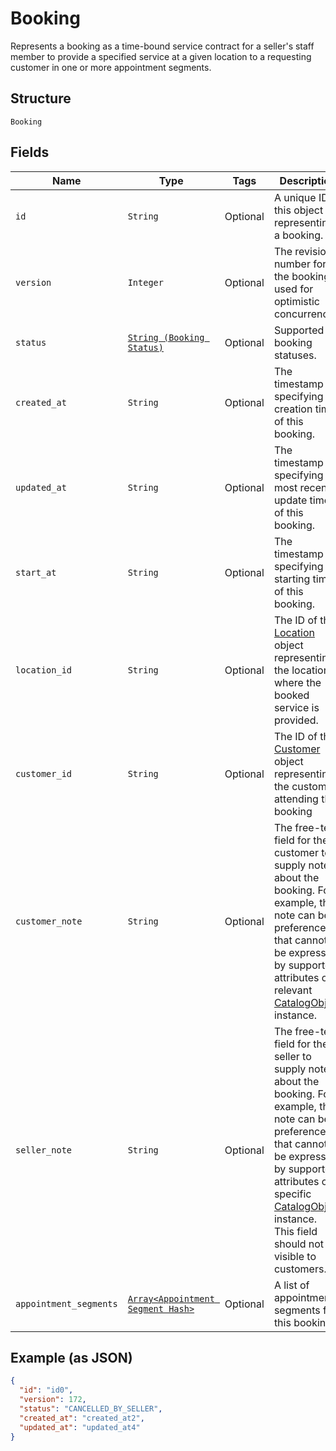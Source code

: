 
# Booking

Represents a booking as a time-bound service contract for a seller's staff member to provide a specified service
at a given location to a requesting customer in one or more appointment segments.

## Structure

`Booking`

## Fields

| Name | Type | Tags | Description |
|  --- | --- | --- | --- |
| `id` | `String` | Optional | A unique ID of this object representing a booking. |
| `version` | `Integer` | Optional | The revision number for the booking used for optimistic concurrency. |
| `status` | [`String (Booking Status)`](/doc/models/booking-status.md) | Optional | Supported booking statuses. |
| `created_at` | `String` | Optional | The timestamp specifying the creation time of this booking. |
| `updated_at` | `String` | Optional | The timestamp specifying the most recent update time of this booking. |
| `start_at` | `String` | Optional | The timestamp specifying the starting time of this booking. |
| `location_id` | `String` | Optional | The ID of the [Location](#type-location) object representing the location where the booked service is provided. |
| `customer_id` | `String` | Optional | The ID of the [Customer](#type-Customer) object representing the customer attending this booking |
| `customer_note` | `String` | Optional | The free-text field for the customer to supply notes about the booking. For example, the note can be preferences that cannot be expressed by supported attributes of a relevant [CatalogObject](#type-CatalogObject) instance. |
| `seller_note` | `String` | Optional | The free-text field for the seller to supply notes about the booking. For example, the note can be preferences that cannot be expressed by supported attributes of a specific [CatalogObject](#type-CatalogObject) instance.<br>This field should not be visible to customers. |
| `appointment_segments` | [`Array<Appointment Segment Hash>`](/doc/models/appointment-segment.md) | Optional | A list of appointment segments for this booking. |

## Example (as JSON)

```json
{
  "id": "id0",
  "version": 172,
  "status": "CANCELLED_BY_SELLER",
  "created_at": "created_at2",
  "updated_at": "updated_at4"
}
```

